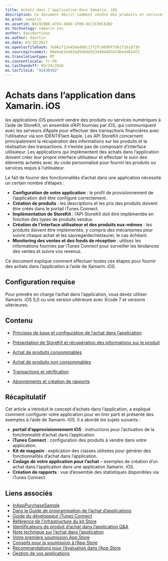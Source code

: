 ```yaml
---
title: Achats dans l’application dans Xamarin. iOS
description: Ce document décrit comment vendre des produits et services numériques à l’aide des API StoreKit. Il contient des liens vers des guides qui traitent de la configuration, des produits consommables, des produits non consommables, des transactions, des abonnements, etc.
ms.prod: xamarin
ms.assetid: B41929D8-47E4-466D-1F09-6CC3C09C83B2
ms.technology: xamarin-ios
author: davidortinau
ms.author: daortin
ms.date: 03/18/2017
ms.openlocfilehash: 7e061f12e45e6d60c1772fc8699ffdb1f1b1d730
ms.sourcegitcommit: 00e6a61eb82ad5b0dd323d48d483a74bedd814f2
ms.translationtype: MT
ms.contentlocale: fr-FR
ms.lasthandoff: 09/29/2020
ms.locfileid: "91430392"
---
```

# <a name="in-app-purchasing-in-xamarinios"></a>Achats dans l’application dans Xamarin. iOS

les applications iOS peuvent vendre des produits ou services numériques à l’aide de StoreKit, un ensemble d’API fournies par iOS, qui communiquent avec les serveurs d’Apple pour effectuer des transactions financières avec l’utilisateur via son IDENTIFIant Apple. Les API StoreKit concernent principalement la récupération des informations sur les produits et la réalisation des transactions. il n’existe pas de composant d’interface utilisateur. Les applications qui implémentent des achats dans l’application doivent créer leur propre interface utilisateur et effectuer le suivi des éléments achetés avec du code personnalisé pour fournir les produits ou services requis à l’utilisateur.

Le fait de fournir des fonctionnalités d’achat dans une application nécessite un certain nombre d’étapes :

- **Configuration de votre application** : le profil de provisionnement de l’application doit être configuré correctement.
- **Création de produits** : les descriptions et les prix des produits doivent être créés dans le portail iTunes Connect.
- **Implémentation de StoreKit** : l’API StoreKit doit être implémentée en fonction des types de produits vendus.
- **Création de l’interface utilisateur et des produits eux-mêmes** : les produits doivent être implémentés, y compris des mécanismes pour suivre chaque achat et les sauvegarder/restaurer, le cas échéant.
- **Monitoring des ventes et des fonds de réception** : utilisez les informations fournies par iTunes Connect pour surveiller les tendances des ventes et suivre vos revenus.

Ce document explique comment effectuer toutes ces étapes pour fournir des achats dans l’application à l’aide de Xamarin. iOS.

## <a name="requirements"></a>Configuration requise

Pour prendre en charge l’achat dans l’application, vous devez utiliser Xamarin. iOS 5,0 ou une version ultérieure avec Xcode 7 et versions ultérieures.

## <a name="contents"></a>Contenu

- [Principes de base et configuration de l’achat dans l’application](~/ios/platform/in-app-purchasing/in-app-purchase-basics-and-configuration.md)

- [Présentation de StoreKit et récupération des informations sur le produit](~/ios/platform/in-app-purchasing/store-kit-overview-and-retreiving-product-information.md)

- [Achat de produits consommables](~/ios/platform/in-app-purchasing/purchasing-consumable-products.md)

- [Achat de produits non consommables](~/ios/platform/in-app-purchasing/purchasing-non-consumable-products.md)

- [Transactions et vérification](~/ios/platform/in-app-purchasing/transactions-and-verification.md)

- [Abonnements et création de rapports](~/ios/platform/in-app-purchasing/subscriptions-and-reporting.md)

## <a name="summary"></a>Récapitulatif

Cet article a introduit le concept d’achats dans l’application, a expliqué comment configurer votre application pour en tirer parti et présenté des exemples à l’aide de Xamarin. iOS. Il a abordé les sujets suivants :

- **portail d’approvisionnement iOS** : instructions pour l’activation de la fonctionnalité d’achat dans l’application.
- **iTunes Connect** : configuration des produits à vendre dans votre application.
- **Kit de magasin** : explication des classes utilisées pour générer des fonctionnalités d’achat dans l’application.
- **Codage de votre application pour l’achat** – exemples de création d’un achat dans l’application dans une application Xamarin. iOS.
- **Création de rapports** : vue d’ensemble des statistiques disponibles via iTunes Connect.

## <a name="related-links"></a>Liens associés

- [InAppPurchaseSample](/samples/xamarin/ios-samples/storekit/)
- [Dans le Guide de programmation de l’achat d’applications](https://developer.apple.com/library/ios/documentation/NetworkingInternet/Conceptual/StoreKitGuide/Introduction.html)
- [Guide du développeur iTunes Connect](https://developer.apple.com/library/ios/documentation/LanguagesUtilities/Conceptual/iTunesConnect_Guide/iTunesConnect_Guide.pdf)
- [Référence de l’infrastructure du kit Store](https://developer.apple.com/library/ios/documentation/StoreKit/Reference/StoreKit_Collection/StoreKit_Collection.pdf)
- [Identificateurs de produit d’achat dans l’application Q&A](https://developer.apple.com/library/ios/#qa/qa1329/_index.html)
- [Note technique sur l’achat dans l’application](https://developer.apple.com/library/ios/#technotes/tn2259/_index.html)
- [Votre première soumission App Store](https://developer.apple.com/library/ios/documentation/IDEs/Conceptual/AppDistributionGuide/Introduction/Introduction.html)
- [Conseils pour la soumission à l’App Store](https://developer.apple.com/appstore/resources/submission/tips.html)
- [Recommandations pour l’évaluation dans l’App Store](https://developer.apple.com/appstore/resources/approval/guidelines.html)
- [Gestion de vos applications](https://developer.apple.com/appstore/resources/managing/index.html)